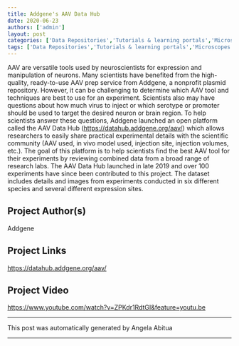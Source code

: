 ```yaml
---
title: Addgene's AAV Data Hub
date: 2020-06-23
authors: ['admin']
layout: post
categories: ['Data Repositories','Tutorials & learning portals','Microscopes','Optogenetics']
tags: ['Data Repositories','Tutorials & learning portals','Microscopes','Optogenetics']
---
```

AAV are versatile tools used by neuroscientists for expression and manipulation of neurons. Many scientists have benefited from the high-quality, ready-to-use AAV prep service from Addgene, a nonprofit plasmid repository. However, it can be challenging to determine which AAV tool and techniques are best to use for an experiment. Scientists also may have questions about how much virus to inject or which serotype or promoter should be used to target the desired neuron or brain region. To help scientists answer these questions, Addgene launched an open platform called the AAV Data Hub (https://datahub.addgene.org/aav/) which allows researchers to easily share practical experimental details with the scientific community (AAV used, in vivo model used, injection site, injection volumes, etc.). The goal of this platform is to help scientists find the best AAV tool for their experiments by reviewing combined data from a broad range of research labs. The AAV Data Hub launched in late 2019 and over 100 experiments have since been contributed to this project. The dataset includes details and images from experiments conducted in six different species and several different expression sites.
## Project Author(s)
Addgene
## Project Links
https://datahub.addgene.org/aav/
## Project Video
https://www.youtube.com/watch?v=ZPKdr1RdtGI&feature=youtu.be
***
This post was automatically generated by
Angela Abitua
***
